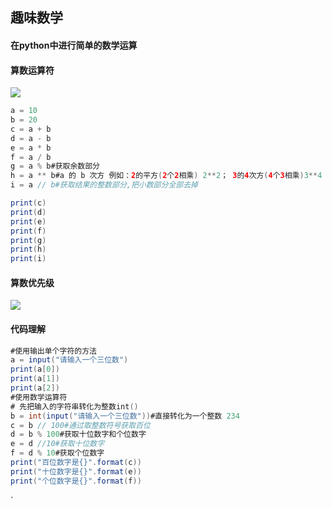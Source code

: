 ## 趣味数学
#### 在python中进行简单的数学运算
#### 算数运算符
![](https://i.bmp.ovh/imgs/2020/09/167d90fe6292eca1.png)
```java
a = 10
b = 20
c = a + b
d = a - b
e = a * b
f = a / b 
g = a % b#获取余数部分
h = a ** b#a 的 b 次方 例如：2的平方(2个2相乘) 2**2； 3的4次方(4个3相乘)3**4
i = a // b#获取结果的整数部分,把小数部分全部去掉

print(c)
print(d)
print(e)
print(f)
print(g)
print(h)
print(i) 
```
#### 算数优先级
![](https://ftp.bmp.ovh/imgs/2020/09/784d954077344299.png)
#### 代码理解
```java
#使用输出单个字符的方法
a = input("请输入一个三位数")
print(a[0])
print(a[1])
print(a[2])
#使用数学运算符
# 先把输入的字符串转化为整数int()
b = int(input("请输入一个三位数"))#直接转化为一个整数 234
c = b // 100#通过取整数符号获取百位
d = b % 100#获取十位数字和个位数字
e = d //10#获取十位数字
f = d % 10#获取个位数字
print("百位数字是{}".format(c))
print("十位数字是{}".format(e))
print("个位数字是{}".format(f))
```
`





